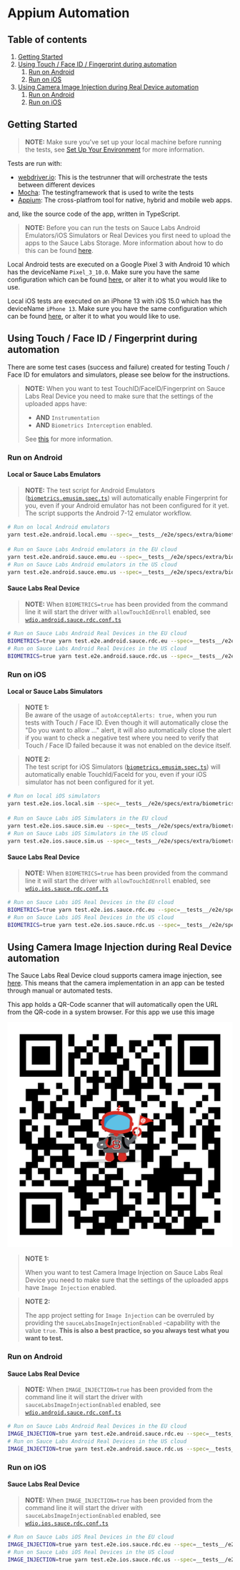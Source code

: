 # Appium Automation

## Table of contents
1. [Getting Started](#getting-started)
1. [Using Touch / Face ID / Fingerprint during automation](#using-touch--face-id--fingerprint-during-automation)
    1. [Run on Android](#run-on-android)
    2. [Run on iOS](#run-on-ios)
1. [Using Camera Image Injection during Real Device automation](#using-camera-image-injection-during-real-device-automation)
    1. [Run on Android](#run-on-android)
    2. [Run on iOS](#run-on-ios)

## Getting Started
> **NOTE:** Make sure you've set up your local machine before running the tests, see 
> [Set Up Your Environment](./SET_UP_ENVIRONMENT.md) for more information.

Tests are run with:

* [webdriver.io](http://webdriver.io/): This is the testrunner that will orchestrate the tests between different devices
* [Mocha](https://mochajs.org/): The testingframework that is used to write the tests
* [Appium](http://appium.readthedocs.io/en/latest/README/): The cross-platfrom tool for native, hybrid and mobile web apps.

and, like the source code of the app, written in TypeScript.

> **NOTE:** Before you can run the tests on Sauce Labs Android Emulators/iOS Simulators or Real Devices you first need 
> to upload the apps to the Sauce Labs Storage. More information about how to do this can be found 
> [here](https://docs.saucelabs.com/mobile-apps/app-storage/).

Local Android tests are executed on a Google Pixel 3 with Android 10 which has the deviceName `Pixel_3_10.0`. Make sure
you have the same configuration which can be found [here](../__tests__/e2e/configs/wdio.android.local.emu.conf.ts), or
alter it to what you would like to use.

Local iOS tests are executed on an iPhone 13 with iOS 15.0 which has the deviceName `iPhone 13`. Make sure you have the 
same configuration which can be found [here](../__tests__/e2e/configs/wdio.ios.local.sim.conf.ts), or alter it to what
you would like to use.

## Using Touch / Face ID / Fingerprint during automation
There are some test cases (success and failure) created for testing Touch / Face ID for emulators and simulators, please 
see below for the instructions.

> **NOTE:** When you want to test TouchID/FaceID/Fingerprint on Sauce Labs Real Device you need to make sure that the
> settings of the uploaded apps have:
> - **AND** `Instrumentation` 
> - **AND** `Biometrics Interception` enabled.
> 
> See [this](https://docs.saucelabs.com/mobile-apps/features/biometric-authentication/) for more information.

### Run on Android
#### Local or Sauce Labs Emulators
> **NOTE:**
> The test script for Android Emulators ([`biometrics.emusim.spec.ts`](../__tests__/e2e/specs/extra/biometrics.emusim.spec.ts))
will automatically enable Fingerprint for you, even if your Android emulator has not been configured for it yet.
The script supports the Android 7-12 emulator workflow.

```bash
# Run on local Android emulators
yarn test.e2e.android.local.emu --spec=__tests__/e2e/specs/extra/biometrics.emusim.spec.ts

# Run on Sauce Labs Android emulators in the EU cloud
yarn test.e2e.android.sauce.emu.eu --spec=__tests__/e2e/specs/extra/biometrics.emusim.spec.ts
# Run on Sauce Labs Android emulators in the US cloud
yarn test.e2e.android.sauce.emu.us --spec=__tests__/e2e/specs/extra/biometrics.emusim.spec.ts 
```

#### Sauce Labs Real Device
> **NOTE:**
> When `BIOMETRICS=true` has been provided from the command line it will start the driver with `allowTouchIdEnroll` 
> enabled, see [`wdio.android.sauce.rdc.conf.ts`](../__tests__/e2e/configs/wdio.android.sauce.rdc.conf.ts)

```bash 
# Run on Sauce Labs Android Real Devices in the EU cloud
BIOMETRICS=true yarn test.e2e.android.sauce.rdc.eu --spec=__tests__/e2e/specs/extra/biometrics.rdc.spec.ts
# Run on Sauce Labs Android Real Devices in the US cloud
BIOMETRICS=true yarn test.e2e.android.sauce.rdc.us --spec=__tests__/e2e/specs/extra/biometrics.rdc.spec.ts
```

### Run on iOS
#### Local or Sauce Labs Simulators
>**NOTE 1: <br>**
> Be aware of the usage of `autoAcceptAlerts: true,` when you run tests with Touch / Face ID.
> Even though it will automatically close the "Do you want to allow ..." alert, it will also automatically close the alert if you want to
> check a negative test where you need to verify that Touch / Face ID failed because it was not enabled on the device 
> itself.

> **NOTE 2:<br>**
> The test script for iOS Simulators ([`biometrics.emusim.spec.ts`](../__tests__/e2e/specs/extra/biometrics.emusim.spec.ts))
will automatically enable TouchId/FaceId for you, even if your iOS simulator has not been configured for it yet.

```bash
# Run on local iOS simulators
yarn test.e2e.ios.local.sim --spec=__tests__/e2e/specs/extra/biometrics.emusim.spec.ts

# Run on Sauce Labs iOS Simulators in the EU cloud
yarn test.e2e.ios.sauce.sim.eu --spec=__tests__/e2e/specs/extra/biometrics.emusim.spec.ts
# Run on Sauce Labs iOS Simulators in the US cloud
yarn test.e2e.ios.sauce.sim.us --spec=__tests__/e2e/specs/extra/biometrics.emusim.spec.ts
```
#### Sauce Labs Real Device
> **NOTE:**
> When `BIOMETRICS=true` has been provided from the command line it will start the driver with `allowTouchIdEnroll`
> enabled, see [`wdio.ios.sauce.rdc.conf.ts`](../__tests__/e2e/configs/wdio.ios.sauce.rdc.conf.ts)

```bash
# Run on Sauce Labs iOS Real Devices in the EU cloud
BIOMETRICS=true yarn test.e2e.ios.sauce.rdc.eu --spec=__tests__/e2e/specs/extra/biometrics.rdc.spec.ts
# Run on Sauce Labs iOS Real Devices in the US cloud
BIOMETRICS=true yarn test.e2e.ios.sauce.rdc.us --spec=__tests__/e2e/specs/extra/biometrics.rdc.spec.ts
```

## Using Camera Image Injection during Real Device automation
The Sauce Labs Real Device cloud supports camera image injection, see 
[here](https://docs.saucelabs.com/mobile-apps/features/camera-image-injection/). This means that the camera
implementation in an app can be tested through manual or automated tests.

This app holds a QR-Code scanner that will automatically open the URL from the QR-code in a system browser. For this app
we use this image

![QR Code](assets/qr-code.png)

> **NOTE 1:**
> 
> When you want to test Camera Image Injection on Sauce Labs Real Device you need to make sure that the
> settings of the uploaded apps have `Image Injection` enabled.

> **NOTE 2:**
> 
> The app project setting for `Image Injection` can be overruled by providing the `sauceLabsImageInjectionEnabled`
> -capability with the value `true`. **This is also a best practice, so you always test what you want to test.**

### Run on Android
#### Sauce Labs Real Device
> **NOTE:**
> When `IMAGE_INJECTION=true` has been provided from the command line it will start the driver with 
> `sauceLabsImageInjectionEnabled` enabled, see 
> [`wdio.android.sauce.rdc.conf.ts`](../__tests__/e2e/configs/wdio.android.sauce.rdc.conf.ts)

```bash 
# Run on Sauce Labs Android Real Devices in the EU cloud
IMAGE_INJECTION=true yarn test.e2e.android.sauce.rdc.eu --spec=__tests__/e2e/specs/extra/image.injection.rdc.spec.ts
# Run on Sauce Labs Android Real Devices in the US cloud
IMAGE_INJECTION=true yarn test.e2e.android.sauce.rdc.us --spec=__tests__/e2e/specs/extra/image.injection.rdc.spec.ts
```

### Run on iOS
#### Sauce Labs Real Device
> **NOTE:**
> When `IMAGE_INJECTION=true` has been provided from the command line it will start the driver with
> `sauceLabsImageInjectionEnabled` enabled, see
> [`wdio.ios.sauce.rdc.conf.ts`](../__tests__/e2e/configs/wdio.ios.sauce.rdc.conf.ts)

```bash 
# Run on Sauce Labs iOS Real Devices in the EU cloud
IMAGE_INJECTION=true yarn test.e2e.ios.sauce.rdc.eu --spec=__tests__/e2e/specs/extra/image.injection.rdc.spec.ts
# Run on Sauce Labs iOS Real Devices in the US cloud
IMAGE_INJECTION=true yarn test.e2e.ios.sauce.rdc.us --spec=__tests__/e2e/specs/extra/image.injection.rdc.spec.ts
```
